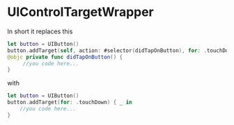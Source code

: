 # UIControlTargetWrapper

In short it replaces this 
```Swift 
let button = UIButton()
button.addTarget(self, action: #selector(didTapOnButton), for: .touchDown)
@objc private func didTapOnButton() {
     //you code here...
}
```

with 
```Swift 
let button = UIButton()
button.addTarget(for: .touchDown) { _ in
    //you code here...
}
```
